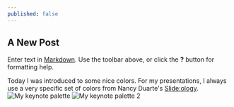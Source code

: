 ```yaml
---
published: false
---
```


## A New Post

Enter text in [Markdown](http://daringfireball.net/projects/markdown/). Use the toolbar above, or click the **?** button for formatting help.



Today I was introduced to some nice colors. For my presentations, I always use a very specific set of colors from Nancy Duarte's [Slide:ology](www.duarte.com/book/slideology/).
![My keynote palette](/_drafts/2014-03-22-keynote-colors.png)
![My keynote palette 2](/_drafts/2014-03-22-keynote-colors.png)